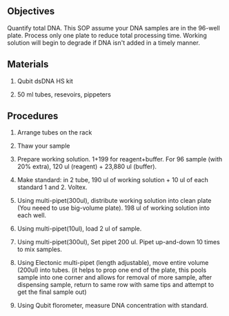 ## Objectives
Quantify total DNA. This SOP assume your DNA samples are in the 96-well plate.
Process only one plate to reduce total processing time. Working solution will begin to degrade if DNA isn't added in a timely manner. 

## Materials
1. Qubit dsDNA HS kit

2. 50 ml tubes, resevoirs, pippeters

## Procedures
1. Arrange tubes on the rack

2. Thaw your sample

3. Prepare working solution. 1+199 for reagent+buffer. For 96 sample (with 20% extra), 120 ul (reagent) + 23,880 ul (buffer). 

4. Make standard: in 2 tube, 190 ul of working solution + 10 ul of each standard 1 and 2. Voltex.

5. Using multi-pipet(300ul), distribute working solution into clean plate (You neeed to use big-volume plate). 198 ul of working solution into each well.

6. Using multi-pipet(10ul), load 2 ul of sample.

7. Using multi-pipet(300ul), Set pipet 200 ul. Pipet up-and-down 10 times to mix samples. 

8. Using Electonic multi-pipet (length adjustable), move entire volume (200ul) into tubes.
	(it helps to prop one end of the plate, this pools sample into one corner and allows for removal of more sample, after dispensing sample, return to same row with same tips and attempt to get the final sample out)

9. Using Qubit florometer, measure DNA concentration with standard.
